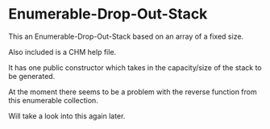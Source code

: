 Enumerable-Drop-Out-Stack
=========================

This an Enumerable-Drop-Out-Stack based on an array of a fixed size.

Also included is a CHM help file.

It has one public constructor which takes in the capacity/size of the stack to be generated.

At the moment there seems to be a problem with the reverse function from this enumerable collection.

Will take a look into this again later.
